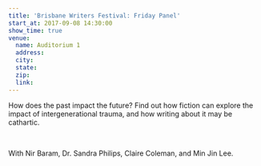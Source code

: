```yaml
---
title: 'Brisbane Writers Festival: Friday Panel'
start_at: 2017-09-08 14:30:00
show_time: true
venue:
  name: Auditorium 1
  address:
  city:
  state:
  zip:
  link:
---
```



How does the past impact the future? Find out how fiction can explore the impact of intergenerational trauma, and how writing about it may be cathartic.

&nbsp;

With Nir Baram, Dr. Sandra Philips, Claire Coleman, and Min Jin Lee.
